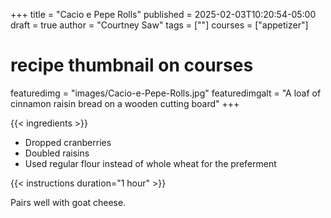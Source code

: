 +++
title = "Cacio e Pepe Rolls"
published = 2025-02-03T10:20:54-05:00
draft = true
author = "Courtney Saw"
tags = [""]
courses = ["appetizer"]
# recipe thumbnail on courses
featuredimg = "images/Cacio-e-Pepe-Rolls.jpg"
featuredimgalt = "A loaf of cinnamon raisin bread on a wooden cutting board"
+++

{{< ingredients >}}

* Dropped cranberries
* Doubled raisins
* Used regular flour instead of whole wheat for the preferment


{{< instructions duration="1 hour" >}}

Pairs well with goat cheese.

